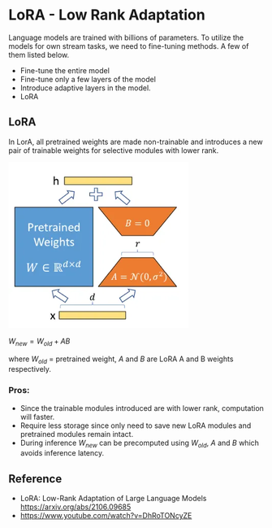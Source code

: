 # LoRA - Low Rank Adaptation

Language models are trained with billions of parameters. To utilize the models for own stream tasks, we need to fine-tuning methods. A few of them listed below.
* Fine-tune the entire model
* Fine-tune only a few layers of the model
* Introduce adaptive layers in the model.
* LoRA

## LoRA
In LorA, all pretrained weights are made non-trainable and introduces a new pair of trainable weights for selective modules with lower rank.

![Figure 1](/features/assets/lora.png) 

$W_{new} = W_{old} + AB$

where 
$W_{old}$ = pretrained weight, $A$ and $B$ are LoRA A and B weights respectively.

### Pros:
* Since the trainable modules introduced are with lower rank, computation will faster.
* Require less storage since only need to save new LoRA modules and pretrained modules remain intact.
* During inference $W_{new}$ can be precomputed using $W_{old}$, $A$ and $B$ which avoids inference latency.

## Reference

* LoRA: Low-Rank Adaptation of Large Language Models https://arxiv.org/abs/2106.09685
* https://www.youtube.com/watch?v=DhRoTONcyZE 
